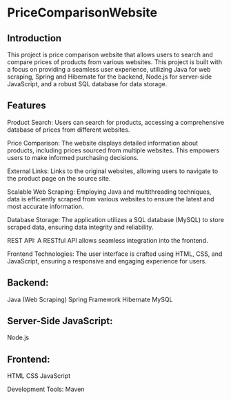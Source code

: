 # PriceComparisonWebsite
## Introduction
This project is price comparison website that allows users to search and compare prices of products from various websites. This project is built with a focus on providing a seamless user experience, utilizing Java for web scraping, Spring and Hibernate for the backend, Node.js for server-side JavaScript, and a robust SQL database for data storage.

## Features
Product Search: Users can search for products, accessing a comprehensive database of prices from different websites.

Price Comparison: The website displays detailed information about products, including prices sourced from multiple websites. This empowers users to make informed purchasing decisions.

External Links: Links to the original websites, allowing users to navigate to the product page on the source site.

Scalable Web Scraping: Employing Java and multithreading techniques, data is efficiently scraped from various websites to ensure the latest and most accurate information.

Database Storage: The application utilizes a SQL database (MySQL) to store scraped data, ensuring data integrity and reliability.

REST API: A RESTful API allows seamless integration into the frontend.

Frontend Technologies: The user interface is crafted using HTML, CSS, and JavaScript, ensuring a responsive and engaging experience for users.

## Backend:
Java (Web Scraping)
Spring Framework
Hibernate
MySQL

## Server-Side JavaScript:
Node.js

## Frontend:
HTML
CSS
JavaScript

Development Tools:
Maven
